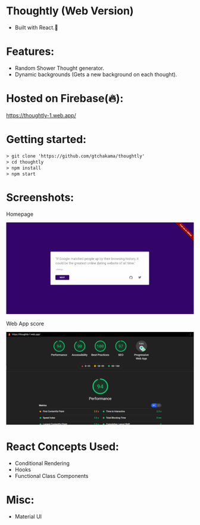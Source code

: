 
# Thoughtly (Web Version)
* Built with React.💙

# Features:
* Random Shower Thought generator.
* Dynamic backgrounds (Gets a new background on each thought).

# Hosted on Firebase(🔥):
https://thoughtly-1.web.app/

# Getting started:
```
> git clone 'https://github.com/gtchakama/thoughtly'
> cd thoughtly
> npm install
> npm start
```

# Screenshots:

 Homepage

![image](Screenshot%202021-06-22%20212405.png)

 Web App score 
 
 ![image](Screenshot2021-06-22%20214129.png)

# React Concepts Used:
* Conditional Rendering
* Hooks
* Functional Class Components

# Misc:
* Material UI
